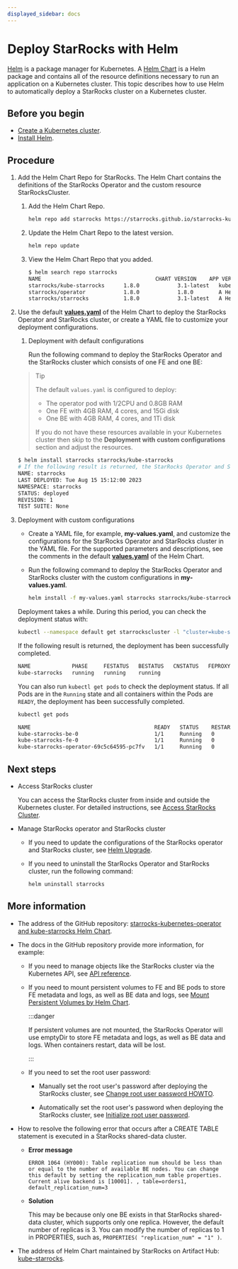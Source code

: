 ```yaml
---
displayed_sidebar: docs
---
```


# Deploy StarRocks with Helm

[Helm](https://helm.sh/) is a package manager for Kubernetes. A [Helm Chart](https://helm.sh/docs/topics/charts/) is a Helm package and contains all of the resource definitions necessary to run an application on a Kubernetes cluster. This topic describes how to use Helm to automatically deploy a StarRocks cluster on a Kubernetes cluster.

## Before you begin

- [Create a Kubernetes cluster](./sr_operator.md#create-kubernetes-cluster).
- [Install Helm](https://helm.sh/docs/intro/quickstart/).

## Procedure

1. Add the Helm Chart Repo for StarRocks. The Helm Chart contains the definitions of the StarRocks Operator and the custom resource StarRocksCluster.
   1. Add the Helm Chart Repo.

      ```Bash
      helm repo add starrocks https://starrocks.github.io/starrocks-kubernetes-operator
      ```

   2. Update the Helm Chart Repo to the latest version.

      ```Bash
      helm repo update
      ```

   3. View the Helm Chart Repo that you added.

      ```Bash
      $ helm search repo starrocks
      NAME                                    CHART VERSION    APP VERSION  DESCRIPTION
      starrocks/kube-starrocks      1.8.0            3.1-latest   kube-starrocks includes two subcharts, starrock...
      starrocks/operator            1.8.0            1.8.0        A Helm chart for StarRocks operator
      starrocks/starrocks           1.8.0            3.1-latest   A Helm chart for StarRocks cluster
      ```

2. Use the default **[values.yaml](https://github.com/StarRocks/starrocks-kubernetes-operator/blob/main/helm-charts/charts/kube-starrocks/values.yaml)** of the Helm Chart to deploy the StarRocks Operator and StarRocks cluster, or create a YAML file to customize your deployment configurations.
   1. Deployment with default configurations

      Run the following command to deploy the StarRocks Operator and the StarRocks cluster which consists of one FE and one BE:
   > Tip
   >
   > The default `values.yaml` is configured to deploy:
   > - The operator pod with 1/2CPU and 0.8GB RAM
   > - One FE with 4GB RAM, 4 cores, and 15Gi disk
   > - One BE with 4GB RAM, 4 cores, and 1Ti disk
   >
   > If you do not have these resources available in your Kubernetes cluster then skip to the **Deployment with custom configurations** section and adjust the resources.

      ```Bash
      $ helm install starrocks starrocks/kube-starrocks
      # If the following result is returned, the StarRocks Operator and StarRocks cluster are being deployed.
      NAME: starrocks
      LAST DEPLOYED: Tue Aug 15 15:12:00 2023
      NAMESPACE: starrocks
      STATUS: deployed
      REVISION: 1
      TEST SUITE: None
      ```

3. Deployment with custom configurations
   - Create a YAML file, for example, **my-values.yaml**, and customize the configurations for the StarRocks Operator and StarRocks cluster in the YAML file. For the supported parameters and descriptions, see the comments in the default **[values.yaml](https://github.com/StarRocks/starrocks-kubernetes-operator/blob/main/helm-charts/charts/kube-starrocks/values.yaml)** of the Helm Chart.
   - Run the following command to deploy the StarRocks Operator and StarRocks cluster with the custom configurations in **my-values.yaml**.

     ```bash
     helm install -f my-values.yaml starrocks starrocks/kube-starrocks
     ```

    Deployment takes a while. During this period, you can check the deployment status with:

    ```bash
    kubectl --namespace default get starrockscluster -l "cluster=kube-starrocks"
    ```
    If the following result is returned, the deployment has been successfully completed.

    ```bash
    NAME             PHASE     FESTATUS   BESTATUS   CNSTATUS   FEPROXYSTATUS
    kube-starrocks   running   running    running
    ```

    You can also run `kubectl get pods` to check the deployment status. If all Pods are in the `Running` state and all containers within the Pods are `READY`, the deployment has been successfully completed.

    ```bash
    kubectl get pods
    ```

    ```bash
    NAME                                       READY   STATUS    RESTARTS   AGE
    kube-starrocks-be-0                        1/1     Running   0          2m50s
    kube-starrocks-fe-0                        1/1     Running   0          4m31s
    kube-starrocks-operator-69c5c64595-pc7fv   1/1     Running   0          4m50s
    ```

## Next steps

- Access StarRocks cluster

  You can access the StarRocks cluster from inside and outside the Kubernetes cluster. For detailed instructions, see [Access StarRocks Cluster](./sr_operator.md#access-starrocks-cluster).

- Manage StarRocks operator and StarRocks cluster

  - If you need to update the configurations of the StarRocks operator and StarRocks cluster, see [Helm Upgrade](https://helm.sh/docs/helm/helm_upgrade/).
  - If you need to uninstall the StarRocks Operator and StarRocks cluster, run the following command:

    ```bash
    helm uninstall starrocks
    ```

## More information

- The address of the GitHub repository: [starrocks-kubernetes-operator and kube-starrocks Helm Chart](https://github.com/StarRocks/starrocks-kubernetes-operator).

- The docs in the GitHub repository provide more information, for example:

  - If you need to manage objects like the StarRocks cluster via the Kubernetes API, see [API reference](https://github.com/StarRocks/starrocks-kubernetes-operator/blob/main/doc/api.md).

  - If you need to mount persistent volumes to FE and BE pods to store FE metadata and logs, as well as BE data and logs, see [Mount Persistent Volumes by Helm Chart](https://github.com/StarRocks/starrocks-kubernetes-operator/blob/main/doc/mount_persistent_volume_howto.md#2-mounting-persistent-volumes-by-helm-chart).

    :::danger

    If persistent volumes are not mounted, the StarRocks Operator will use emptyDir to store FE metadata and logs, as well as BE data and logs. When containers restart, data will be lost.

    :::

  - If you need to set the root user password:

    - Manually set the root user's password after deploying the StarRocks cluster, see [Change root user password HOWTO](https://github.com/StarRocks/starrocks-kubernetes-operator/blob/main/doc/change_root_password_howto.md).

    - Automatically set the root user's password when deploying the StarRocks cluster, see [Initialize root user password](https://github.com/StarRocks/starrocks-kubernetes-operator/blob/main/doc/initialize_root_password_howto.md).

- How to resolve the following error that occurs after a CREATE TABLE statement is executed in a StarRocks shared-data cluster.

  - **Error message**

      ```plaintext
      ERROR 1064 (HY000): Table replication num should be less than or equal to the number of available BE nodes. You can change this default by setting the replication_num table properties. Current alive backend is [10001]. , table=orders1, default_replication_num=3
      ```

  - **Solution**

       This may be because only one BE exists in that StarRocks shared-data cluster, which supports only one replica. However, the default number of replicas is 3. You can modify the number of replicas to 1 in PROPERTIES, such as, `PROPERTIES( "replication_num" = "1" )`.

- The address of Helm Chart maintained by StarRocks on Artifact Hub: [kube-starrocks](https://artifacthub.io/packages/helm/kube-starrocks/kube-starrocks).

